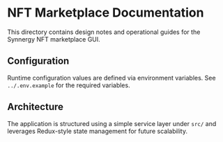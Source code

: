 # NFT Marketplace Documentation

This directory contains design notes and operational guides for the
Synnergy NFT marketplace GUI.

## Configuration

Runtime configuration values are defined via environment variables. See
`../.env.example` for the required variables.

## Architecture

The application is structured using a simple service layer under `src/` and
leverages Redux-style state management for future scalability.
